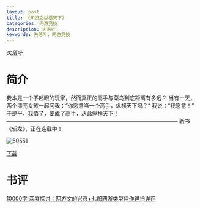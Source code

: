 ```yaml
---
layout: post
title: 《网游之纵横天下》
categories: 网游竞技
description: 失落叶
keywords: 失落叶，网游竞技
---
```

*失落叶*

# 简介

我本是一个不起眼的玩家，然而真正的高手与菜鸟到底距离有多远？ 当有一天，两个漂亮女孩一起问我：“你愿意当一个高手，纵横天下吗？” 我说：“我愿意！” 于是乎，我悟了，便成了高手，从此纵横天下！ ———————————————————————————————— 新书《斩龙》，正在连载中！

![50551](http://tva1.sinaimg.cn/large/008dGP0Fgy1gtxfjf62vsj30go0m8dic.jpg)

[下载](https://link.jscdn.cn/1drv/aHR0cHM6Ly8xZHJ2Lm1zL3QvcyFBaGU2R2dNWmVFb2poRnpHMWw1NUl6N0pYc0VXP2U9SHd6U2xm.txt)
# 书评
[10000字 深度探讨：网游文的兴衰+七部网游类型佳作详扫详评](https://yybooks0.github.io//wiki/2021-9-11-10000%E5%AD%97%20%E6%B7%B1%E5%BA%A6%E6%8E%A2%E8%AE%A8%EF%BC%9A%E7%BD%91%E6%B8%B8%E6%96%87%E7%9A%84%E5%85%B4%E8%A1%B0+%E4%B8%83%E9%83%A8%E7%BD%91%E6%B8%B8%E7%B1%BB%E5%9E%8B%E4%BD%B3%E4%BD%9C%E8%AF%A6%E6%89%AB%E8%AF%A6%E8%AF%84/)
